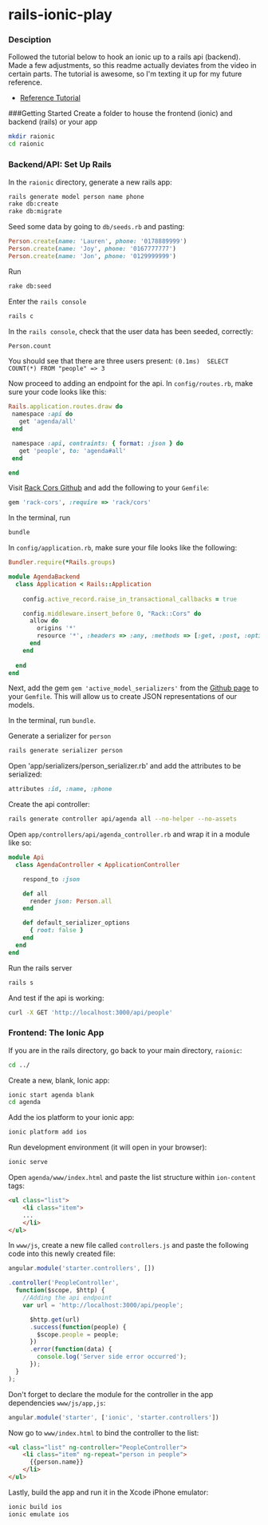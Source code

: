 # rails-ionic-play

### Desciption
Followed the tutorial below to hook an ionic up to a rails api (backend). Made a few adjustments, so this readme actually deviates from the video in certain parts. The tutorial is awesome, so I'm texting it up for my future reference.

- [Reference Tutorial](https://www.youtube.com/watch?v=M3MnOZmGu3k&ab_channel=JoseWanKenobi)

###Getting Started
Create a folder to house the frontend (ionic) and backend (rails) or your app
```zsh
mkdir raionic
cd raionic
```

### Backend/API: Set Up Rails

In the `raionic` directory, generate a new rails app:

```zsh
rails generate model person name phone
rake db:create
rake db:migrate
```

Seed some data by going to `db/seeds.rb` and pasting:
```ruby
Person.create(name: 'Lauren', phone: '0178889999')
Person.create(name: 'Joy', phone: '0167777777')
Person.create(name: 'Jon', phone: '0129999999')
```

Run
```zsh
rake db:seed
```

Enter the `rails console`
```zsh
rails c

```
In the `rails console`, check that the user data has been seeded, correctly:
```zsh
Person.count
```

You should see that there are three users present: `(0.1ms)  SELECT COUNT(*) FROM "people"
 => 3 `

 Now proceed to adding an endpoint for the api. In `config/routes.rb`, make sure your code looks like this:

 ```ruby
Rails.application.routes.draw do
  namespace :api do
    get 'agenda/all'
  end

  namespace :api, contraints: { format: :json } do
    get 'people', to: 'agenda#all'
  end

end
 ```
Visit [Rack Cors Github](https://github.com/cyu/rack-cors) and add the following to your `Gemfile`:
```ruby
gem 'rack-cors', :require => 'rack/cors'
```

In the terminal, run
```zsh
bundle
```

In `config/application.rb`, make sure your file looks like the following:
```ruby
Bundler.require(*Rails.groups)

module AgendaBackend
  class Application < Rails::Application
    
    config.active_record.raise_in_transactional_callbacks = true

    config.middleware.insert_before 0, "Rack::Cors" do
      allow do
        origins '*'
        resource '*', :headers => :any, :methods => [:get, :post, :options]
      end
    end
    
  end
end
```

Next, add the gem `gem 'active_model_serializers'` from the [Github page](https://github.com/rails-api/active_model_serializers) to your `Gemfile`. This will allow us to create JSON representations of our models.

In the terminal, run `bundle`.

Generate a serializer for `person`
```zsh
rails generate serializer person
```

Open 'app/serializers/person_serializer.rb' and add the attributes to be serialized:
```ruby
attributes :id, :name, :phone
```

Create the api controller:
```zsh
rails generate controller api/agenda all --no-helper --no-assets
```

Open `app/controllers/api/agenda_controller.rb` and wrap it in a module like so:
```ruby
module Api
  class AgendaController < ApplicationController

    respond_to :json

    def all
      render json: Person.all
    end

    def default_serializer_options
      { root: false }
    end
  end
end
```

Run the rails server
```zsh
rails s
```

And test if the api is working:
```zsh
curl -X GET 'http://localhost:3000/api/people'
```

### Frontend: The Ionic App
If you are in the rails directory, go back to your main directory, `raionic`:
```zsh
cd ../
```
Create a new, blank, Ionic app:
```zsh
ionic start agenda blank
cd agenda
```
Add the ios platform to your ionic app:
```zsh
ionic platform add ios
```

Run development environment (it will open in your browser):
```zsh
ionic serve
```

Open `agenda/www/index.html` and paste the list structure within `ion-content` tags:
```html
<ul class="list">
    <li class="item">
    ...
    </li>
</ul>
```
In `www/js`, create a new file called `controllers.js` and paste the following code into this newly created file:
```javascript
angular.module('starter.controllers', [])

.controller('PeopleController', 
  function($scope, $http) {
    //Adding the api endpoint
    var url = 'http://localhost:3000/api/people';

      $http.get(url)
      .success(function(people) {
        $scope.people = people;
      })
      .error(function(data) {
        console.log('Server side error occurred');
      });
  }
);
```

Don't forget to declare the module for the controller in the app dependencies `www/js/app,js`:
```javascript
angular.module('starter', ['ionic', 'starter.controllers'])
```
Now go to `www/index.html` to bind the controller to the list:
```html
<ul class="list" ng-controller="PeopleController">
    <li class="item" ng-repeat="person in people">
      {{person.name}}
    </li>
</ul>
```
Lastly, build the app and run it in the Xcode iPhone emulator:
```zsh
ionic build ios
ionic emulate ios
```